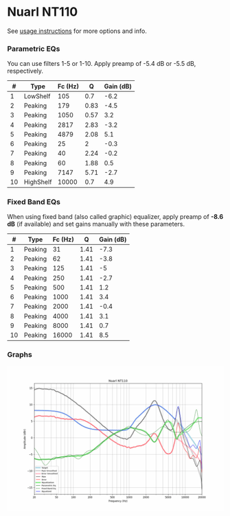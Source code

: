 # Nuarl NT110
See [usage instructions](https://github.com/jaakkopasanen/AutoEq#usage) for more options and info.

### Parametric EQs
You can use filters 1-5 or 1-10. Apply preamp of -5.4 dB or -5.5 dB, respectively.

|   # | Type      |   Fc (Hz) |    Q |   Gain (dB) |
|-----|-----------|-----------|------|-------------|
|   1 | LowShelf  |       105 | 0.7  |        -6.2 |
|   2 | Peaking   |       179 | 0.83 |        -4.5 |
|   3 | Peaking   |      1050 | 0.57 |         3.2 |
|   4 | Peaking   |      2817 | 2.83 |        -3.2 |
|   5 | Peaking   |      4879 | 2.08 |         5.1 |
|   6 | Peaking   |        25 | 2    |        -0.3 |
|   7 | Peaking   |        40 | 2.24 |        -0.2 |
|   8 | Peaking   |        60 | 1.88 |         0.5 |
|   9 | Peaking   |      7147 | 5.71 |        -2.7 |
|  10 | HighShelf |     10000 | 0.7  |         4.9 |

### Fixed Band EQs
When using fixed band (also called graphic) equalizer, apply preamp of **-8.6 dB** (if available) and set gains manually with these parameters.

|   # | Type    |   Fc (Hz) |    Q |   Gain (dB) |
|-----|---------|-----------|------|-------------|
|   1 | Peaking |        31 | 1.41 |        -7.3 |
|   2 | Peaking |        62 | 1.41 |        -3.8 |
|   3 | Peaking |       125 | 1.41 |        -5   |
|   4 | Peaking |       250 | 1.41 |        -2.7 |
|   5 | Peaking |       500 | 1.41 |         1.2 |
|   6 | Peaking |      1000 | 1.41 |         3.4 |
|   7 | Peaking |      2000 | 1.41 |        -0.4 |
|   8 | Peaking |      4000 | 1.41 |         3.1 |
|   9 | Peaking |      8000 | 1.41 |         0.7 |
|  10 | Peaking |     16000 | 1.41 |         8.5 |

### Graphs
![](./Nuarl%20NT110.png)
